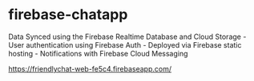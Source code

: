 # firebase-chatapp

Data Synced using the Firebase Realtime Database and Cloud Storage - User authentication using Firebase Auth - Deployed via Firebase static hosting - Notifications with Firebase Cloud Messaging

https://friendlychat-web-fe5c4.firebaseapp.com/
